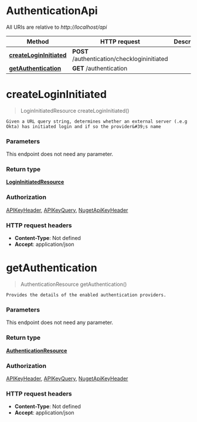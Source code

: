 # AuthenticationApi

All URIs are relative to *http://localhost/api*

Method | HTTP request | Description
------------- | ------------- | -------------
[**createLoginInitiated**](AuthenticationApi.md#createLoginInitiated) | **POST** /authentication/checklogininitiated | 
[**getAuthentication**](AuthenticationApi.md#getAuthentication) | **GET** /authentication | 


<a name="createLoginInitiated"></a>
# **createLoginInitiated**
> LoginInitiatedResource createLoginInitiated()



    Given a URL query string, determines whether an external server (.e.g Okta) has initiated login and if so the provider&#39;s name

### Parameters
This endpoint does not need any parameter.

### Return type

[**LoginInitiatedResource**](../model/LoginInitiatedResource.md)

### Authorization

[APIKeyHeader](../README.md#APIKeyHeader), [APIKeyQuery](../README.md#APIKeyQuery), [NugetApiKeyHeader](../README.md#NugetApiKeyHeader)

### HTTP request headers

- **Content-Type**: Not defined
- **Accept**: application/json

<a name="getAuthentication"></a>
# **getAuthentication**
> AuthenticationResource getAuthentication()



    Provides the details of the enabled authentication providers.

### Parameters
This endpoint does not need any parameter.

### Return type

[**AuthenticationResource**](../model/AuthenticationResource.md)

### Authorization

[APIKeyHeader](../README.md#APIKeyHeader), [APIKeyQuery](../README.md#APIKeyQuery), [NugetApiKeyHeader](../README.md#NugetApiKeyHeader)

### HTTP request headers

- **Content-Type**: Not defined
- **Accept**: application/json

